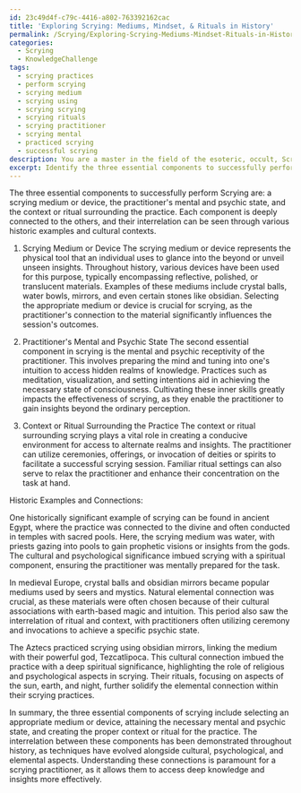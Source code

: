 ```yaml
---
id: 23c49d4f-c79c-4416-a802-763392162cac
title: 'Exploring Scrying: Mediums, Mindset, & Rituals in History'
permalink: /Scrying/Exploring-Scrying-Mediums-Mindset-Rituals-in-History/
categories:
  - Scrying
  - KnowledgeChallenge
tags:
  - scrying practices
  - perform scrying
  - scrying medium
  - scrying using
  - scrying scrying
  - scrying rituals
  - scrying practitioner
  - scrying mental
  - practiced scrying
  - successful scrying
description: You are a master in the field of the esoteric, occult, Scrying and Education. You are a writer of tests, challenges, books and deep knowledge on Scrying for initiates and students to gain deep insights and understanding from. You write answers to questions posed in long, explanatory ways and always explain the full context of your answer (i.e., related concepts, formulas, examples, or history), as well as the step-by-step thinking process you take to answer the challenges. Be rigorous and thorough, and summarize the key themes, ideas, and conclusions at the end.
excerpt: Identify the three essential components to successfully perform Scrying, and analyze their interrelation, while also drawing connections to historic examples that exemplify the connection between the evolving techniques within the practice and the cultural, psychological, and elemental aspects shaping them.
---
```

The three essential components to successfully perform Scrying are: a scrying medium or device, the practitioner's mental and psychic state, and the context or ritual surrounding the practice. Each component is deeply connected to the others, and their interrelation can be seen through various historic examples and cultural contexts.

1. Scrying Medium or Device
The scrying medium or device represents the physical tool that an individual uses to glance into the beyond or unveil unseen insights. Throughout history, various devices have been used for this purpose, typically encompassing reflective, polished, or translucent materials. Examples of these mediums include crystal balls, water bowls, mirrors, and even certain stones like obsidian. Selecting the appropriate medium or device is crucial for scrying, as the practitioner's connection to the material significantly influences the session's outcomes.

2. Practitioner's Mental and Psychic State
The second essential component in scrying is the mental and psychic receptivity of the practitioner. This involves preparing the mind and tuning into one's intuition to access hidden realms of knowledge. Practices such as meditation, visualization, and setting intentions aid in achieving the necessary state of consciousness. Cultivating these inner skills greatly impacts the effectiveness of scrying, as they enable the practitioner to gain insights beyond the ordinary perception.

3. Context or Ritual Surrounding the Practice
The context or ritual surrounding scrying plays a vital role in creating a conducive environment for access to alternate realms and insights. The practitioner can utilize ceremonies, offerings, or invocation of deities or spirits to facilitate a successful scrying session. Familiar ritual settings can also serve to relax the practitioner and enhance their concentration on the task at hand.

Historic Examples and Connections:

One historically significant example of scrying can be found in ancient Egypt, where the practice was connected to the divine and often conducted in temples with sacred pools. Here, the scrying medium was water, with priests gazing into pools to gain prophetic visions or insights from the gods. The cultural and psychological significance imbued scrying with a spiritual component, ensuring the practitioner was mentally prepared for the task.

In medieval Europe, crystal balls and obsidian mirrors became popular mediums used by seers and mystics. Natural elemental connection was crucial, as these materials were often chosen because of their cultural associations with earth-based magic and intuition. This period also saw the interrelation of ritual and context, with practitioners often utilizing ceremony and invocations to achieve a specific psychic state.

The Aztecs practiced scrying using obsidian mirrors, linking the medium with their powerful god, Tezcatlipoca. This cultural connection imbued the practice with a deep spiritual significance, highlighting the role of religious and psychological aspects in scrying. Their rituals, focusing on aspects of the sun, earth, and night, further solidify the elemental connection within their scrying practices.

In summary, the three essential components of scrying include selecting an appropriate medium or device, attaining the necessary mental and psychic state, and creating the proper context or ritual for the practice. The interrelation between these components has been demonstrated throughout history, as techniques have evolved alongside cultural, psychological, and elemental aspects. Understanding these connections is paramount for a scrying practitioner, as it allows them to access deep knowledge and insights more effectively.
